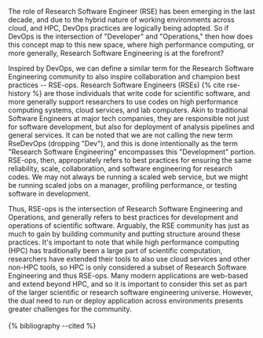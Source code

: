 The role of Research Software Engineer (RSE) has been emerging in the
last decade, and due to the hybrid nature of working environments across
cloud, and HPC, DevOps practices are logically being adopted. So if
DevOps is the intersection of "Developer" and "Operations," then how
does this concept map to this new space, where high performance
computing, or more generally, Research Software Engineering is at the
forefront?

Inspired by DevOps, we can define a similar term for the Research
Software Engineering community to also inspire collaboration and
champion best practices -- RSE-ops. Research Software Engineers (RSEs)
{% cite rse-history %} are those individuals that write code for scientific
software, and more generally support researchers to use codes on high
performance computing systems, cloud services, and lab computers. Akin
to traditional Software Engineers at major tech companies, they are
responsible not just for software development, but also for deployment
of analysis pipelines and general services. It can be noted that we are
not calling the new term RseDevOps (dropping "Dev"), and this is done
intentionally as the term "Research Software Engineering" encompasses
this "Development" portion. RSE-ops, then, appropriately refers to
best practices for ensuring the same reliability, scale, collaboration,
and software engineering for research codes. We may not always be
running a scaled web service, but we might be running scaled jobs on a
manager, profiling performance, or testing software in development.

Thus, RSE-ops is the intersection of Research Software Engineering and
Operations, and generally refers to best practices for development and
operations of scientific software. Arguably, the RSE community has just
as much to gain by building community and putting structure around these
practices. It's important to note that while high performance computing
(HPC) has traditionally been a large part of scientific computation,
researchers have extended their tools to also use cloud services and
other non-HPC tools, so HPC is only considered a subset of Research
Software Engineering and thus RSE-ops. Many modern applications are
web-based and extend beyond HPC, and so it is important to consider this
set as part of the larger scientific or research software engineering
universe. However, the dual need to run or deploy application across
environments presents greater challenges for the community.
<br><br>
{% bibliography --cited %}